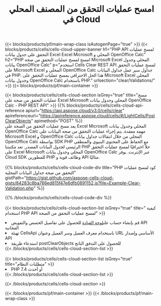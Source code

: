 ﻿---
title:  امسح عمليات التحقق من المصنف المحلي في Cloud
description:  Cloud APIs & SDKs لمسح عمليات التحقق على Microsoft Excel & OpenOffice Calc. عمليات التحقق الواضحة على جداول البيانات المحلية بواسطة Cells Cloud API. تدعم SDK أنواع لغات التطوير. وهي تشمل Android و C# و Go و Java و NodeJS و Perl و PHP و Python و Ruby و swift.
url: /ar/php/clear/validations/
---
{{< blocks/products/pf/main-wrap-class isAutogenPage="true" >}}
{{< blocks/products/cells/cells-cloud-upper-banner h1="PHP API لمسح عمليات التحقق على جدول بيانات Excel Excel Microsoft المحلي و OpenOffice Calc" h2="PHP امسح لمسح عمليات التحقق من صحة Microsoft Excel المحلي وجدول بيانات OpenOffice Calc" p="استخدم Cells Clear REST API لمسح عمليات التحقق على Microsoft Excel المحلي و OpenOffice Calc جداول سير عمل جداول البيانات في PHP. هذا الحل الاحترافي يمسح عمليات التحقق على Microsoft Excel المحلي وجدول بيانات OpenOffice Calc باستخدام PHP." urlsection="clear/Validations/" >}}
{{< blocks/products/pf/main-container >}}

{{< blocks/products/cells/cells-cloud-section isGrey="true" title="مسح عمليات التحقق من صحة على Excel Microsoft المحلي وجدول بيانات OpenOffice Calc - PHP REST API" >}}
{{% blocks/products/cells/cells-cloud-api-reference apiurl="https://api.aspose.cloud/v3.0/cells/clear" apireferenceurl="https://apireference.aspose.cloud/cells/#/LightCells/PostClearObjects" apimethod="POST" %}}
<br/>
يعد مسح عمليات التحقق من الصحة على Excel Microsoft المحلي وجدول بيانات OpenOffice Calc مهمة معقدة. يتم إجراء عمليات التحقق من صحة البيانات على Microsoft Excel و OpenOffice Calc المحلي من خلال انتقالات جداول بيانات OpenOffice Calc بواسطة SDK PHP مع الحفاظ على المحتوى البنيوي والمنطقي الرئيسي لجدول البيانات المصدر. تعد مكتبتنا PHP حلاً احترافيًا لمسح عمليات التحقق على Excel Microsoft المحلي وجدول بيانات OpenOffice Calc عبر الإنترنت. يوفر Cloud SDK للمطورين PHP وظائف قوية و API مثاليًا.
<br/>
<br/>
{{% blocks/products/cells/cells-cloud-code-div title="PHP كود لمسح عمليات التحقق من صحة جداول البيانات المحلية" gistPath="https://gist.github.com/aspose-cells-cloud-gists/84283c8ba766ed815f47e6dfb0891152.js?file=Example-Clear-Validation.php" %}}
  
{{% /blocks/products/cells/cells-cloud-code-div %}}
<br/>
<br/>
{{< blocks/products/cells/cells-cloud-section-list isGrey="true" title=" كيفية استخدام PHP API لمسح عمليات التحقق من الصحة" >}}
<li> قم بإنشاء حساب على<a href="https://dashboard.aspose.cloud/">لوحة القيادة</a> للحصول على تفاصيل الحصص والتفويض API المجانية</li>
<li>تهيئة CellsApi باستخدام معرف العميل وسر العميل وعنوان URL الأساسي وإصدار API</li>
<li>استدعاء طريقة postClearObjects للحصول على التدفق الناتج</li>
{{< /blocks/products/cells/cells-cloud-section-list >}}
<br/>
<br/>
{{< blocks/products/cells/cells-cloud-section-list isGrey="true" title="متطلبات النظام" >}}
<li>PHP 7.4 أو أحدث</li>
{{< /blocks/products/cells/cells-cloud-section-list >}}

{{< /blocks/products/cells/cells-cloud-section >}}

{{< /blocks/products/pf/main-container >}}
{{< /blocks/products/pf/main-wrap-class >}}
